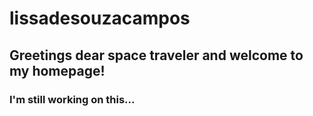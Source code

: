 # lissadesouzacampos


## Greetings dear space traveler and welcome to my homepage!

### I'm still working on this... 
